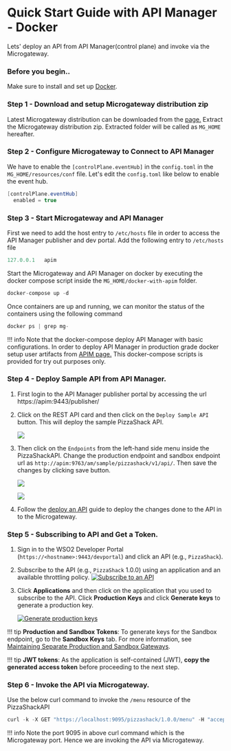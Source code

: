 # Quick Start Guide with API Manager - Docker

Lets' deploy an API from API Manager(control plane) and invoke via the Microgateway.

### Before you begin..

Make sure to install and set up [Docker](https://www.docker.com).

### Step 1 - Download and setup Microgateway distribution zip

Latest Microgateway distribution can be downloaded from the [page.](https://wso2.com/api-management/api-microgateway/) Extract the Microgateway distribution zip. Extracted folder will be called as `MG_HOME` hereafter.

### Step 2 - Configure Microgateway to Connect to API Manager
We have to enable the `[controlPlane.eventHub]` in the `config.toml` in the `MG_HOME/resources/conf` file. 
Let's edit the `config.toml` like below to enable the event hub.

``` java
[controlPlane.eventHub]
  enabled = true
```


### Step 3 - Start Microgateway and API Manager

First we need to add the host entry to `/etc/hosts` file in order to access the API Manager publisher and dev portal.
Add the following entry to `/etc/hosts` file

``` java
127.0.0.1   apim
```


Start the Microgateway and API Manager on docker by executing the docker compose script inside the `MG_HOME/docker-with-apim` folder.

``` java
docker-compose up -d
```

Once containers are up and running, we can monitor the status of the containers using the following command
``` java
docker ps | grep mg-
```

!!! info
    Note that the docker-compose deploy API Manager with basic configurations. In order to deploy API Manager in production grade docker setup 
    user artifacts from [APIM page.](https://wso2.com/api-management/) This docker-compose scripts is provided for try out purposes only.

### Step 4 - Deploy Sample API from API Manager.

1. First login to the API Manager publisher portal by accessing the url https://apim:9443/publisher/

2. Click on the REST API card and then click on the `Deploy Sample API` button. This will deploy the sample PizzaShack API.

    [![]({{base_path}}/assets/img/deploy/mgw/deploy-sample-api.png)]({{base_path}}/assets/img/deploy/mgw/deploy-sample-api.png)


3. Then click on the `Endpoints` from the left-hand side menu inside the PizzaShackAPI. Change the production endpoint and
sandbox endpoint url as `http://apim:9763/am/sample/pizzashack/v1/api/`. Then save the changes by clicking save button.

    [![]({{base_path}}/assets/img/deploy/mgw/endpoint-tab.png)]({{base_path}}/assets/img/deploy/mgw/endpoint-tab.png)

    [![]({{base_path}}/assets/img/deploy/mgw/endpoint-edit.png)]({{base_path}}/assets/img/deploy/mgw/endpoint-edit.png)
   

4. Follow the [deploy an API]({{base_path}}/deploy-and-publish/deploy-on-gateway/deploy-api/deploy-an-api) guide to deploy 
the changes done to the API in to the Microgateway.

### Step 5 - Subscribing to API and Get a Token.
1. Sign in to the WSO2 Developer Portal (`https://<hostname>:9443/devportal`) and click an API (e.g., `PizzaShack`).

2. Subscribe to the API (e.g., `PizzaShack` 1.0.0) using an application and an available throttling policy.
    [![Subscribe to an API]({{base_path}}/assets/img/learn/subscribe-to-api.png)]({{base_path}}/assets/img/learn/subscribe-to-api.png)

3. Click **Applications** and then click on the application that you used to subscribe to the API. Click **Production Keys** and click **Generate keys** to generate a production key.

    [![Generate production keys]({{base_path}}/assets/img/learn/generate-keys-production.png)]({{base_path}}/assets/img/learn/generate-keys-production.png)

!!! tip
    **Production and Sandbox Tokens**: 
    To generate keys for the Sandbox endpoint, go to the **Sandbox Keys** tab. For more information, see [Maintaining Separate Production and Sandbox Gateways]({{base_path}}/deploy-and-publish/deploy-on-gateway/api-gateway/maintaining-separate-production-and-sandbox-gateways/#multiple-gateways-to-handle-production-and-sandbox-requests-separately).

!!! tip
    **JWT tokens**: 
    As the application is self-contained (JWT), **copy the generated access token** before proceeding to the next step. 

### Step 6 - Invoke the API via Microgateway.

Use the below curl command to invoke the `/menu` resource of the PizzaShackAPI

``` java
curl -k -X GET "https://localhost:9095/pizzashack/1.0.0/menu" -H "accept: application/json" -H "Authorization: Bearer <COPIED_TOKEN>"
```

!!! info
    Note the port 9095 in above curl command which is the Microgateway port. Hence we are invoking the API
    via Microgateway.